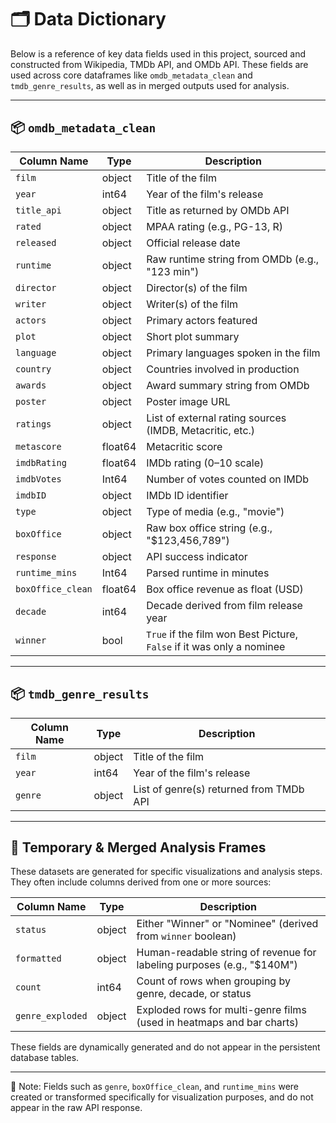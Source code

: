 # 🗂️ Data Dictionary

Below is a reference of key data fields used in this project, sourced and constructed from Wikipedia, TMDb API, and OMDb API. These fields are used across core dataframes like `omdb_metadata_clean` and `tmdb_genre_results`, as well as in merged outputs used for analysis.

---

## 📦 `omdb_metadata_clean`

| Column Name       | Type       | Description                                                                 |
|-------------------|------------|-----------------------------------------------------------------------------|
| `film`            | object     | Title of the film                                                           |
| `year`            | int64      | Year of the film's release                                                  |
| `title_api`       | object     | Title as returned by OMDb API                                               |
| `rated`           | object     | MPAA rating (e.g., PG-13, R)                                                |
| `released`        | object     | Official release date                                                       |
| `runtime`         | object     | Raw runtime string from OMDb (e.g., "123 min")                              |
| `director`        | object     | Director(s) of the film                                                     |
| `writer`          | object     | Writer(s) of the film                                                       |
| `actors`          | object     | Primary actors featured                                                     |
| `plot`            | object     | Short plot summary                                                          |
| `language`        | object     | Primary languages spoken in the film                                        |
| `country`         | object     | Countries involved in production                                            |
| `awards`          | object     | Award summary string from OMDb                                              |
| `poster`          | object     | Poster image URL                                                            |
| `ratings`         | object     | List of external rating sources (IMDB, Metacritic, etc.)                    |
| `metascore`       | float64    | Metacritic score                                                            |
| `imdbRating`      | float64    | IMDb rating (0–10 scale)                                                    |
| `imdbVotes`       | Int64      | Number of votes counted on IMDb                                             |
| `imdbID`          | object     | IMDb ID identifier                                                          |
| `type`            | object     | Type of media (e.g., "movie")                                               |
| `boxOffice`       | object     | Raw box office string (e.g., "$123,456,789")                               |
| `response`        | object     | API success indicator                                                       |
| `runtime_mins`    | Int64      | Parsed runtime in minutes                                                   |
| `boxOffice_clean` | float64    | Box office revenue as float (USD)                                           |
| `decade`          | int64      | Decade derived from film release year                                       |
| `winner`          | bool       | `True` if the film won Best Picture, `False` if it was only a nominee       |

---

## 📦 `tmdb_genre_results`

| Column Name | Type     | Description                                |
|-------------|----------|--------------------------------------------|
| `film`      | object   | Title of the film                         |
| `year`      | int64    | Year of the film's release                |
| `genre`     | object   | List of genre(s) returned from TMDb API   |

---

## 🧮 Temporary & Merged Analysis Frames

These datasets are generated for specific visualizations and analysis steps. They often include columns derived from one or more sources:

| Column Name       | Type     | Description                                                                 |
|-------------------|----------|-----------------------------------------------------------------------------|
| `status`          | object   | Either "Winner" or "Nominee" (derived from `winner` boolean)               |
| `formatted`       | object   | Human-readable string of revenue for labeling purposes (e.g., "$140M")     |
| `count`           | int64    | Count of rows when grouping by genre, decade, or status                     |
| `genre_exploded`  | object   | Exploded rows for multi-genre films (used in heatmaps and bar charts)       |

These fields are dynamically generated and do not appear in the persistent database tables.

---

📌 Note: Fields such as `genre`, `boxOffice_clean`, and `runtime_mins` were created or transformed specifically for visualization purposes, and do not appear in the raw API response.
